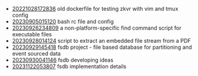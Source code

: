 - [20221028172836](/zet/20221028172836/README.md) old dockerfile for testing zkvr with vim and tmux config
- [20230905015120](/zet/20230905015120/README.md) bash rc file and config
- [20230926234809](/zet/20230926234809/README.md) a non-platform-specific find command script for executable files
- [20230928014124](/zet/20230928014124/README.md) script to extract an embedded file stream from a PDF
- [20230929145418](/zet/20230929145418/README.md) fsdb project - file based database for partitioning and event sourced data
- [20230930041146](/zet/20230930041146/README.md) fsdb developing ideas
- [20231122053807](/zet/20231122053807/README.md) fsdb implementation details

